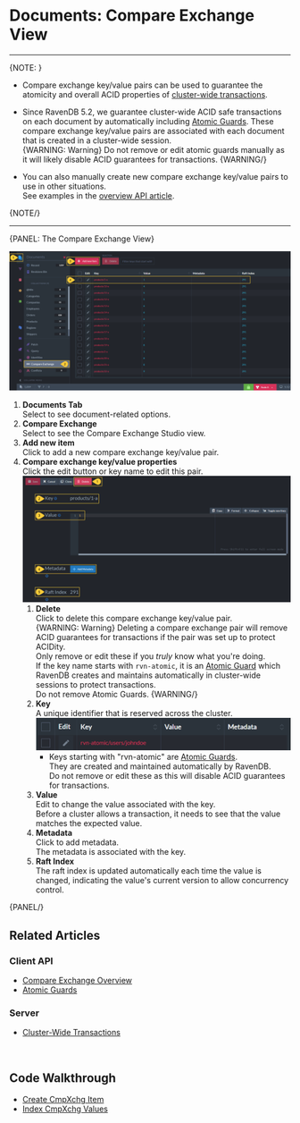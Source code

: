 ﻿# Documents: Compare Exchange View
---

{NOTE: }

* Compare exchange key/value pairs can be used to guarantee the atomicity and overall ACID properties of [cluster-wide transactions](../../../server/clustering/cluster-transactions).  

* Since RavenDB 5.2, we guarantee cluster-wide ACID safe transactions on each document by automatically including [Atomic Guards](../../../client-api/operations/compare-exchange/atomic-guards). 
  These compare exchange key/value pairs are associated with each document that is created in a cluster-wide session.  
    {WARNING: Warning}
    Do not remove or edit atomic guards manually as it will likely disable ACID guarantees for transactions.
    {WARNING/}

* You can also manually create new compare exchange key/value pairs to use in other situations.  
  See examples in the [overview API article](../../../client-api/operations/compare-exchange/overview#example-i---email-address-reservation).

{NOTE/}

---

{PANEL: The Compare Exchange View}

![Compare Exchange View](images/compare-exchange-view.png "Compare Exchange View")

1. **Documents Tab**  
   Select to see document-related options.  
2. **Compare Exchange**  
   Select to see the Compare Exchange Studio view.  
3. **Add new item**  
   Click to add a new compare exchange key/value pair.  
4. **Compare exchange key/value properties**  
   Click the edit button or key name to edit this pair.  
    ![Compare Exchange Single Pair](images/compare-exchange-single-pair.png "Compare Exchange Single Pair")
    1. **Delete**  
       Click to delete this compare exchange key/value pair.  
       {WARNING: Warning}
       Deleting a compare exchange pair will remove ACID guarantees for transactions if the pair was set up to protect ACIDity.  
       Only remove or edit these if you _truly_ know what you're doing.  
       If the key name starts with `rvn-atomic`, it is an [Atomic Guard](../../../client-api/operations/compare-exchange/atomic-guards)
       which RavenDB creates and maintains automatically in cluster-wide sessions to protect transactions.  
       Do not remove Atomic Guards.
       {WARNING/}
    2. **Key**  
       A unique identifier that is reserved across the cluster.  
         ![Atomic Guard](images/compare-exchange-atomic-guard.png "Atomic Guard")
          * Keys starting with "rvn-atomic" are [Atomic Guards](../../../client-api/operations/compare-exchange/atomic-guards).  
            They are created and maintained automatically by RavenDB.  
            Do not remove or edit these as this will disable ACID guarantees for transactions.  
    3. **Value**  
       Edit to change the value associated with the key.  
       Before a cluster allows a transaction, it needs to see that the value matches the expected value.  
    4. **Metadata**  
       Click to add metadata.  
       The metadata is associated with the key.  
    5. **Raft Index**  
       The raft index is updated automatically each time the value is changed, indicating the value's current version to allow concurrency control.  


{PANEL/}


## Related Articles

### Client API

- [Compare Exchange Overview](../../../client-api/operations/compare-exchange/overview)  
- [Atomic Guards](../../../client-api/operations/compare-exchange/atomic-guards)  

### Server

- [Cluster-Wide Transactions](../../../server/clustering/cluster-transactions)  

<br/>

## Code Walkthrough

- [Create CmpXchg Item](https://demo.ravendb.net/demos/csharp/compare-exchange/create-compare-exchange)  
- [Index CmpXchg Values](https://demo.ravendb.net/demos/csharp/compare-exchange/index-compare-exchange)  
